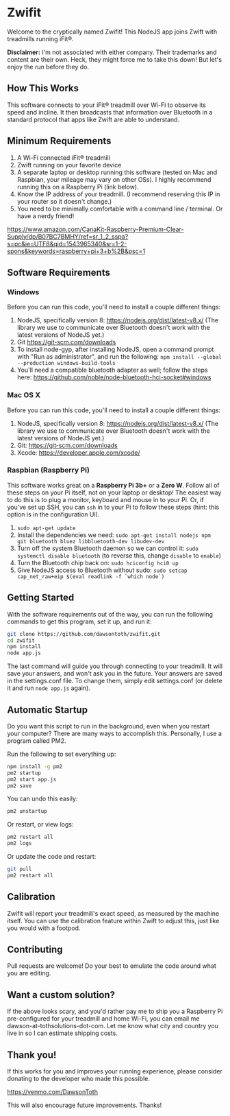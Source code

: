 # Zwifit

Welcome to the cryptically named Zwifit! This NodeJS app joins Zwift with treadmills running iFit®.

**Disclaimer:** I'm not associated with either company. Their trademarks and content are their own.
Heck, they might force me to take this down! But let's enjoy the *run* before they do.

## How This Works

This software connects to your iFit® treadmill over Wi-Fi to observe its speed and incline. It then
broadcasts that information over Bluetooth in a standard protocol that apps like Zwift are able to
understand.

## Minimum Requirements

1. A Wi-Fi connected iFit® treadmill
2. Zwift running on your favorite device
3. A separate laptop or desktop running this software (tested on Mac and Raspbian, your mileage may vary on other OSs). I highly recommend running this on a Raspberry Pi (link below).
4. Know the IP address of your treadmill. (I recommend reserving this IP in your router so it doesn't change.)
5. You need to be minimally comfortable with a command line / terminal. Or have a nerdy friend!

https://www.amazon.com/CanaKit-Raspberry-Premium-Clear-Supply/dp/B07BC7BMHY/ref=sr_1_2_sspa?s=pc&ie=UTF8&qid=1543965340&sr=1-2-spons&keywords=raspberry+pi+3+b%2B&psc=1

## Software Requirements

### Windows

Before you can run this code, you'll need to install a couple different things:

1. NodeJS, specifically version 8: https://nodejs.org/dist/latest-v8.x/ (The library we use to communicate over Bluetooth doesn't work with the latest versions of NodeJS yet.)
2. Git https://git-scm.com/downloads
3. To install node-gyp, after installing NodeJS, open a command prompt with "Run as administrator", and run the following: `npm install --global --production windows-build-tools`
3. You'll need a compatible bluetooth adapter as well; follow the steps here: https://github.com/noble/node-bluetooth-hci-socket#windows

### Mac OS X

Before you can run this code, you'll need to install a couple different things:

1. NodeJS, specifically version 8: https://nodejs.org/dist/latest-v8.x/ (The library we use to communicate over Bluetooth doesn't work with the latest versions of NodeJS yet.)
2. Git: https://git-scm.com/downloads
3. Xcode: https://developer.apple.com/xcode/

### Raspbian (Raspberry Pi)

This software works great on a **Raspberry Pi 3b+** or a **Zero W**. Follow all of these steps on your Pi itself, not on
your laptop or desktop! The easiest way to do this is to plug a monitor, keyboard and mouse in to your
Pi. Or, if you've set up SSH, you can `ssh` in to your Pi to follow these steps (hint: this option is in the configuration UI).

1. `sudo apt-get update`
2. Install the dependencies we need: `sudo apt-get install nodejs npm git bluetooth bluez libbluetooth-dev libudev-dev`
3. Turn off the system Bluetooth daemon so we can control it: `sudo systemctl disable bluetooth` (to reverse this, change `disable` to `enable`)
4. Turn the Bluetooth chip back on: `sudo hciconfig hci0 up`
5. Give NodeJS access to Bluetooth without sudo: ```sudo setcap cap_net_raw+eip $(eval readlink -f `which node`)```

## Getting Started

With the software requirements out of the way, you can run the following commands to get this program, set it up, and run it:

```bash
git clone https://github.com/dawsontoth/zwifit.git
cd zwifit
npm install
node app.js
```

The last command will guide you through connecting to your treadmill. It will save your answers, and
won't ask you in the future. Your answers are saved in the settings.conf file. To change them, simply
edit settings.conf (or delete it and run `node app.js` again).

## Automatic Startup

Do you want this script to run in the background, even when you restart your computer? There are many
ways to accomplish this. Personally, I use a program called PM2.

Run the following to set everything up:

```bash
npm install -g pm2
pm2 startup
pm2 start app.js
pm2 save
```

You can undo this easily:

```bash
pm2 unstartup
```

Or restart, or view logs:

```bash
pm2 restart all
pm2 logs
```

Or update the code and restart:

```bash
git pull
pm2 restart all
```

## Calibration

Zwifit will report your treadmill's exact speed, as measured by the machine itself. You can use the calibration
feature within Zwift to adjust this, just like you would with a footpod.

## Contributing

Pull requests are welcome! Do your best to emulate the code around what you are editing.

## Want a custom solution?

If the above looks scary, and you'd rather pay me to ship you a Raspberry Pi pre-configured for your
treadmill and home Wi-Fi, you can email me dawson-at-tothsolutions-dot-com. Let me know what city and
country you live in so I can estimate shipping costs.

## Thank you!

If this works for you and improves your running experience, please consider donating to the developer
who made this possible.

https://venmo.com/DawsonToth

This will also encourage future improvements. Thanks!
